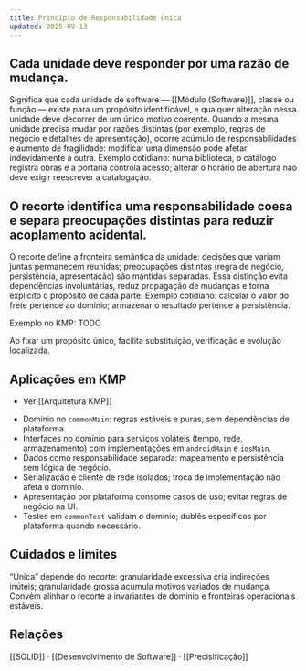 ```yaml
---
title: Princípio de Responsabilidade Única
updated: 2025-09-13
---
```


## Cada unidade deve responder por uma razão de mudança.

Significa que cada unidade de software — [[Módulo (Software)]], classe ou função — existe para um propósito identificável, e qualquer alteração nessa unidade deve decorrer de um único motivo coerente. Quando a mesma unidade precisa mudar por razões distintas (por exemplo, regras de negócio e detalhes de apresentação), ocorre acúmulo de responsabilidades e aumento de fragilidade: modificar uma dimensão pode afetar indevidamente a outra. Exemplo cotidiano: numa biblioteca, o catálogo registra obras e a portaria controla acesso; alterar o horário de abertura não deve exigir reescrever a catalogação.

## O recorte identifica uma responsabilidade coesa e separa preocupações distintas para reduzir acoplamento acidental.

O recorte define a fronteira semântica da unidade: decisões que variam juntas permanecem reunidas; preocupações distintas (regra de negócio, persistência, apresentação) são mantidas separadas. Essa distinção evita dependências involuntárias, reduz propagação de mudanças e torna explícito o propósito de cada parte. Exemplo cotidiano: calcular o valor do frete pertence ao domínio; armazenar o resultado pertence à persistência.

Exemplo no KMP: TODO

Ao fixar um propósito único, facilita substituição, verificação e evolução localizada.

## Aplicações em KMP
* Ver [[Arquitetura KMP]]
- Domínio no `commonMain`: regras estáveis e puras, sem dependências de plataforma.
- Interfaces no domínio para serviços voláteis (tempo, rede, armazenamento) com implementações em `androidMain` e `iosMain`.
- Dados como responsabilidade separada: mapeamento e persistência sem lógica de negócio.
- Serialização e cliente de rede isolados; troca de implementação não afeta o domínio.
- Apresentação por plataforma consome casos de uso; evitar regras de negócio na UI.
- Testes em `commonTest` validam o domínio; dublês específicos por plataforma quando necessário.


## Cuidados e limites
“Única” depende do recorte: granularidade excessiva cria indireções inúteis; granularidade grossa acumula motivos variados de mudança. Convém alinhar o recorte a invariantes de domínio e fronteiras operacionais estáveis.

## Relações
[[SOLID]] · [[Desenvolvimento de Software]] · [[Precisificação]]
